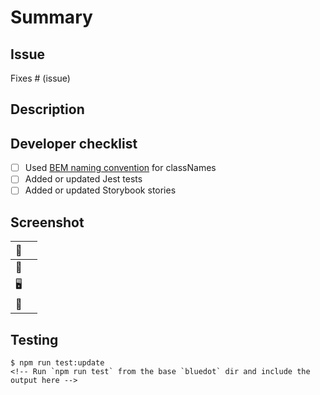 # Summary

<!-- One line summary of your change -->

## Issue
<!-- Link to the relevant GitHub issue. Learn more about [linking issues](https://docs.github.com/en/issues/tracking-your-work-with-issues/linking-a-pull-request-to-an-issue) -->
Fixes # (issue)
<!-- If you have no related issue, make sure to link this PR to the relevant project -->

## Description

<!-- Description of the changes you've made -->

## Developer checklist
- [ ] Used [BEM naming convention](https://getbem.com/naming/) for classNames
- [ ] Added or updated Jest tests
- [ ] Added or updated Storybook stories

## Screenshot

| 📸 |  |
|---------|---|
| 📕 | <!-- Include a **Storybook** screenshot or screen recording demonstrating your change--> |
| 🖥️ | <!-- Include a **Desktop** screenshot or screen recording demonstrating your change--> |
| 📱  | <!-- Include a **Mobile** screenshot or screen recording demonstrating your change--> |

## Testing
```
$ npm run test:update
<!-- Run `npm run test` from the base `bluedot` dir and include the output here -->
```